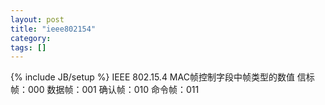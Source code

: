```yaml
---
layout: post
title: "ieee802154"
category: 
tags: []
---
```

{% include JB/setup %}
IEEE 802.15.4 MAC帧控制字段中帧类型的数值
信标帧：000
数据帧：001
确认帧：010
命令帧：011

